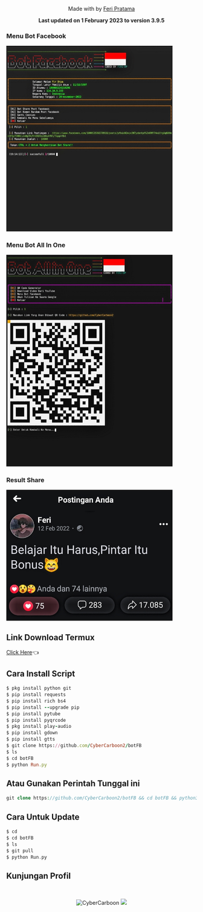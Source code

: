 <p align="center">
  Made with  by <a href="https://github.com/CyberCarboon2">Feri Pratama</a>
</p>
<p align="center">
 <b>Last updated on 1 February 2023 to version 3.9.5</b>


### Menu Bot Facebook
 <img src="https://github.com/CyberCarboon2/FileServer/blob/main/BotFacebook.jpg" width="440" title="Menu" alt="Menu">
</p>

### Menu Bot All In One 
 <img src="https://github.com/CyberCarboon2/FileServer/blob/main/BotAllInOne.jpg" width="440" title="menu" alt="BotAllInOne">

### Result Share
 <img src="https://github.com/CyberCarboon/botFB/blob/main/hasil.jpg" width="440" title="Hasil" alt="Hasil">
</p>

## Link Download Termux
[Click Here](https://f-droid.org/repo/com.termux_118.apk)👈
## Cara Install Script
```ruby
$ pkg install python git
$ pip install requests
$ pip install rich bs4
$ pip install --upgrade pip
$ pip install pytube
$ pip install pyqrcode
$ pkg install play-audio
$ pip install gdown
$ pip install gtts
$ git clone https://github.com/CyberCarboon2/botFB
$ ls
$ cd botFB
$ python Run.py
```

## Atau Gunakan Perintah Tunggal ini
```php
git clone https://github.com/CyberCarboon2/botFB && cd botFB && python3 Run.py
```

## Cara Untuk Update 
```php
$ cd
$ cd botFB
$ ls
$ git pull
$ python Run.py
```
## Kunjungan Profil
<br><p align='center'><img src="https://komarev.com/ghpvc/?username=CyberCarboon2&label=Total%20Profile%20Visitor&color=071A2C&style=for-the-badge" alt="CyberCarboon" />
<a href="https://api.daily.dev/get?r=CyberCarboon2"><img src="https://opencollective.com/vuejs/contributors.svg?width=900" /></a>
<p align='center'><a href="https://api.daily.dev/get?r=CyberCarboon2">
<p align="center">

